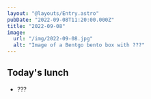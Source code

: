```yaml
---
layout: "@layouts/Entry.astro"
pubDate: "2022-09-08T11:20:00.000Z"
title: "2022-09-08"
image:
  url: "/img/2022-09-08.jpg"
  alt: "Image of a Bentgo bento box with ???"
---
```


## Today's lunch

- ???

